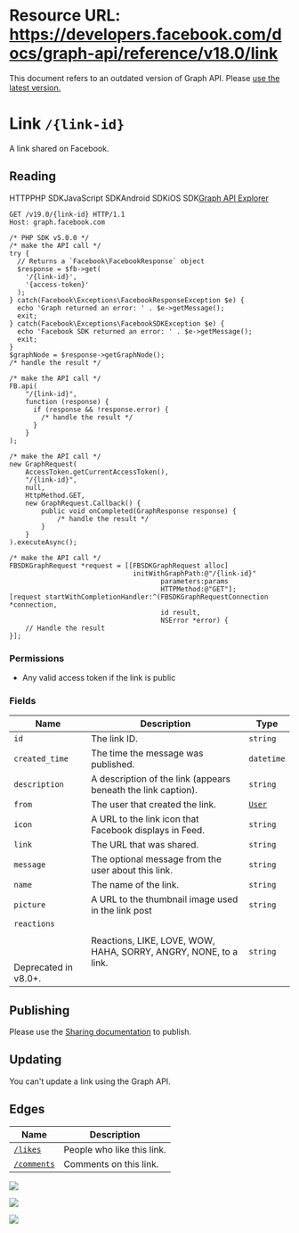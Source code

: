 # Resource URL: https://developers.facebook.com/docs/graph-api/reference/v18.0/link
This document refers to an outdated version of Graph API. Please [use the latest version.](https://developers.facebook.com/docs/graph-api/reference/v19.0/link)

Link `/{link-id}`
=================

A link shared on Facebook.

Reading
-------

HTTPPHP SDKJavaScript SDKAndroid SDKiOS SDK[Graph API Explorer](https://developers.facebook.com/tools/explorer/?method=GET&path=%7Blink-id%7D&version=v19.0)

    GET /v19.0/{link-id} HTTP/1.1
    Host: graph.facebook.com

    /* PHP SDK v5.0.0 */
    /* make the API call */
    try {
      // Returns a `Facebook\FacebookResponse` object
      $response = $fb->get(
        '/{link-id}',
        '{access-token}'
      );
    } catch(Facebook\Exceptions\FacebookResponseException $e) {
      echo 'Graph returned an error: ' . $e->getMessage();
      exit;
    } catch(Facebook\Exceptions\FacebookSDKException $e) {
      echo 'Facebook SDK returned an error: ' . $e->getMessage();
      exit;
    }
    $graphNode = $response->getGraphNode();
    /* handle the result */

    /* make the API call */
    FB.api(
        "/{link-id}",
        function (response) {
          if (response && !response.error) {
            /* handle the result */
          }
        }
    );

    /* make the API call */
    new GraphRequest(
        AccessToken.getCurrentAccessToken(),
        "/{link-id}",
        null,
        HttpMethod.GET,
        new GraphRequest.Callback() {
            public void onCompleted(GraphResponse response) {
                /* handle the result */
            }
        }
    ).executeAsync();

    /* make the API call */
    FBSDKGraphRequest *request = [[FBSDKGraphRequest alloc]
                                   initWithGraphPath:@"/{link-id}"
                                          parameters:params
                                          HTTPMethod:@"GET"];
    [request startWithCompletionHandler:^(FBSDKGraphRequestConnection *connection,
                                          id result,
                                          NSError *error) {
        // Handle the result
    }];

### Permissions

* Any valid access token if the link is public
    

### Fields

| Name | Description | Type |
| --- | --- | --- |
| `id` | The link ID. | `string` |
| `created_time` | The time the message was published. | `datetime` |
| `description` | A description of the link (appears beneath the link caption). | `string` |
| `from` | The user that created the link. | [`User`](https://developers.facebook.com/docs/graph-api/reference/user) |
| `icon` | A URL to the link icon that Facebook displays in Feed. | `string` |
| `link` | The URL that was shared. | `string` |
| `message` | The optional message from the user about this link. | `string` |
| `name` | The name of the link. | `string` |
| `picture` | A URL to the thumbnail image used in the link post | `string` |
| `reactions`<br><br>  <br><br>Deprecated in v8.0+. | Reactions, LIKE, LOVE, WOW, HAHA, SORRY, ANGRY, NONE, to a link. | `string` |

Publishing
----------

Please use the [Sharing documentation](https://developers.facebook.com/docs/sharing/) to publish.

Updating
--------

You can't update a link using the Graph API.

Edges
-----

| Name | Description |
| --- | --- |
| [`/likes`](https://developers.facebook.com/docs/graph-api/reference/object/likes) | People who like this link. |
| [`/comments`](https://developers.facebook.com/docs/graph-api/reference/object/comments) | Comments on this link. |

![](https://www.facebook.com/tr?id=675141479195042&ev=PageView&noscript=1)

![](https://www.facebook.com/tr?id=574561515946252&ev=PageView&noscript=1)

![](https://www.facebook.com/tr?id=1754628768090156&ev=PageView&noscript=1)